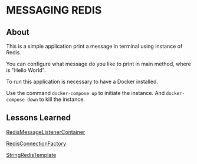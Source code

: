 # MESSAGING REDIS

## About
This is a simple application print a message in terminal using instance of Redis.

You can configure what message do you like to print in main method, where is "Hello World".

To run this application is necessary to have a Docker installed.

Use the command `docker-compose up` to initiate the instance. And `docker-compose down` to kill the instance.

## Lessons Learned
[RedisMessageListenerContainer](https://docs.spring.io/spring-data/data-redis/docs/current/api/org/springframework/data/redis/listener/RedisMessageListenerContainer.html)

[RedisConnectionFactory](https://docs.spring.io/spring-data/redis/docs/current/api/org/springframework/data/redis/connection/RedisConnectionFactory.html)

[StringRedisTemplate](https://docs.spring.io/spring-data/redis/docs/current/api/org/springframework/data/redis/core/StringRedisTemplate.html)